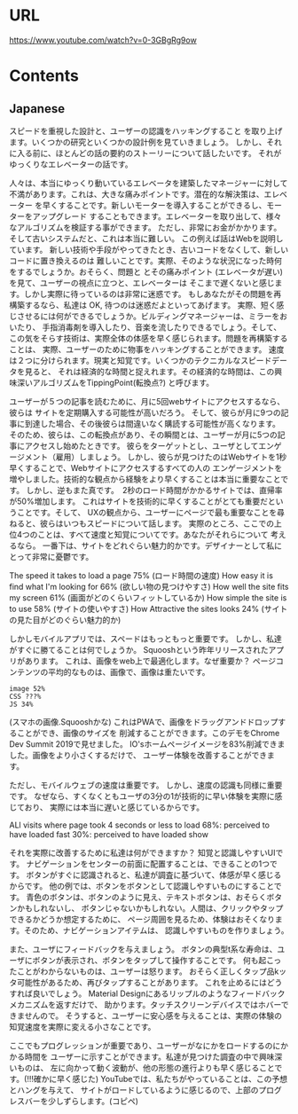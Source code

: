 # URL
https://www.youtube.com/watch?v=0-3GBgRg9ow

# Contents
## Japanese
スピードを重視した設計と、ユーザーの認識をハッキングすること
を取り上げます。いくつかの研究といくつかの設計例を見ていきましょう。
しかし、それに入る前に、ほとんどの話の要約のストーリーについて話したいです。
それがゆっくりなエレベーターの話です。

人々は、本当にゆっくり動いているエレベータを建築したマネージャーに対して
不満があります。これは、大きな痛みポイントです。潜在的な解決策は、エレベーター
を早くすることです。新しいモーターを導入することができるし、モーターをアップグレード
することもできます。エレベーターを取り出して、様々なアルゴリズムを検証する事ができます。
ただし、非常にお金がかかります。そして古いシステムだと、これは本当に難しい。
この例えば話はWebを説明しています。
新しい技術や手段がやってきたとき、古いコードをなくして、新しいコードに置き換えるのは
難しいことです。実際、そのような状況になった時何をするでしょうか。おそらく、問題と
とその痛みポイント (エレベータが遅い)を見て、ユーザーの視点に立つと、エレベーターは
そこまで遅くないと感じます。しかし実際に待っているのは非常に迷惑です。
もしあなたがその問題を再構築するなら、私達は OK, 待つのは迷惑だよといってあげます。
実際、短く感じさせるには何ができるでしょうか。ビルディングマネージャーは、ミラーをおいたり、
手指消毒剤を導入したり、音楽を流したりできるでしょう。そして、
この気をそらす技術は、実際全体の体感を早く感じられます。問題を再構築することは、
実際、ユーザーのために物事をハッキングすることができます。
速度は２つに分けられます。現実と知覚です。いくつかのテクニカルなスピードデータを見ると、
それは経済的な時間と捉えれます。その経済的な時間は、この興味深いアルゴリズムをTippingPoint(転換点?)
と呼びます。

ユーザーが５つの記事を読むために、月に5回webサイトにアクセスするなら、彼らは
サイトを定期購入する可能性が高いだろう。
そして、彼らが月に9つの記事に到達した場合、その後彼らは間違いなく購読する可能性が高くなります。
そのため、彼らは、この転換点があり、その瞬間とは、ユーザーが月に5つの記事にアクセスし始めたときです。
彼らをターゲットとし、ユーザとしてエンゲージメント（雇用）しましょう。
しかし、彼らが見つけたのはWebサイトを1秒早くすることで、Webサイトにアクセスするすべての人の
エンゲージメントを増やしました。技術的な観点から経験をより早くすることは本当に重要なことです。
しかし、逆もまた真です。　2秒のロード時間がかかるサイトでは、直帰率が50%増加します。
これはサイトを技術的に早くすることがとても重要だということです。そして、
UXの観点から、ユーザーにページで最も重要なことを尋ねると、彼らはいつもスピードについて話します。
実際のところ、ここでの上位4つのことは、すべて速度と知覚についてです。あなたがそれらについて
考えるなら。
一番下は、サイトをどれぐらい魅力的かです。デザイナーとして私にとって非常に憂鬱です。

The speed it takes to load a page 75%
(ロード時間の速度)
How easy it is find what I'm looking for 66%
(欲しい物の見つけやすさ)
How well  the site fits my screen 61%
(画面がどのくらいフィットしているか)
How simple the site is to use 58%
(サイトの使いやすさ)
How Attractive the sites looks 24%
(サイトの見た目がどのぐらい魅力的か)

しかしモバイルアプリでは、スペードはもっともっと重要です。
しかし、私達がすぐに勝てることは何でしょうか。
Squooshという昨年リリースされたアプリがあります。
これは、画像をweb上で最適化します。なぜ重要か？
ページコンテンツの平均的なものは、画像で、画像は重たいです。

```
image 52%
CSS ???%
JS 34%
```

(スマホの画像.Squooshかな)
これはPWAで、画像をドラッグアンドドロップすることができ、画像のサイズを
削減することができます。このデモをChrome Dev Summit 2019で見せました。
IO'sホームページイメージを83%削減できました。画像をより小さくするだけで、
ユーザー体験を改善することができます。

ただし、モバイルウェブの速度は重要です。
しかし、速度の認識も同様に重要です。
なぜなら、すくなくともユーザの3分の1が技術的に早い体験を実際に感じており、
実際には本当に遅いと感じているからです。

ALl visits where page took 4 seconds or less to load
68%: perceived to have loaded fast
30%: perceived to have loaded show

それを実際に改善するために私達は何ができますか？
知覚と認識しやすいUIです。
ナビゲーションをセンターの前面に配置することは、できることの1つです。
ボタンがすぐに認識されると、私達が調査に基づいて、体感が早く感じるからです。
他の例では、ボタンをボタンとして認識しやすいものにすることです。
青色のボタンは、ボタンのように見え、テキストボタンは、おそらくボタンかもしれないし、
ボタンじゃないかもしれない。人間は、クリックやタップできるかどうか想定するために、
ページ周囲を見るため、体験はおそくなります。そのため、ナビゲーションアイテムは、
認識しやすいものを作りましょう。

また、ユーザにフィードバックを与えましょう。
ボタンの典型t系な寿命は、ユーザにボタンが表示され、ボタンをタップして操作することです。
何も起こったことがわからないものは、ユーザーは怒ります。
おそらく正しくタップ品kッタ可能性があるため、再びタップすることがあります。
これを止めるにはどうすれば良いでしょう。
Material Designにあるリップルのようなフィードバックメカニズムを返すだけで、
助かります。タッチスクリーンデバイスではホバーできませんので。
そうすると、ユーザーに安心感を与えることは、実際の体験の知覚速度を実際に変える小さなことです。

ここでもプログレッションが重要であり、ユーザーがなにかをロードするのにかかる時間を
ユーザーに示すことができます。私達が見つけた調査の中で興味深いものは、
左に向かって動く波動が、他の形態の進行よりも早く感じることです。(!!!確かに早く感じた)
YouTubeでは、私たちがやっていることは、この予想とハングを与えて、
サイトがロードしているように感じるので、上部のプログレスバーを少しずらします。(コピペ)